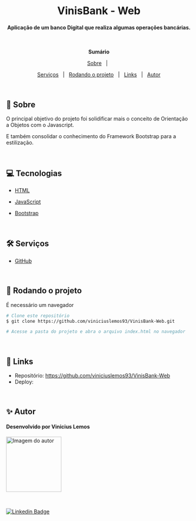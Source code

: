 <h1 align="center">VinisBank - Web</h1>
<h4 align="center">Aplicação de um banco Digital que realiza algumas operações bancárias.</h4> &#xa0;

**<p align="center">Sumário</p>**
<p align="center">
<a href="#dart-sobre">Sobre</a> &#xa0; | &#xa0;
</p>
<p align="center">
<a href="#hammer_and_wrench-serviços">Serviços</a> &#xa0; | &#xa0;
<a href="#scroll-rodando-o-projeto">Rodando o projeto</a> &#xa0; | &#xa0;
<a href="#link-links">Links</a> &#xa0; | &#xa0;
<a href="#sparkles-autor">Autor</a>
</p>

 &#xa0;
 
## :dart: Sobre
<p>O principal objetivo do projeto foi solidificar mais o conceito de Orientação a Objetos com o Javascript.</p>
<p>E também consolidar o conhecimento do Framework Bootstrap para a estilização.</p>

&#xa0;

## :computer: Tecnologias
* [HTML](https://developer.mozilla.org/pt-BR/docs/Web/HTML)

* [JavaScript](https://www.javascript.com/)

* [Bootstrap](https://getbootstrap.com/)

&#xa0;

## :hammer_and_wrench: Serviços
* <a href="https://github.com/">GitHub</a>


&#xa0;

## :scroll: Rodando o projeto
É necessário um navegador

```bash
# Clone este repositório
$ git clone https://github.com/viniciuslemos93/VinisBank-Web.git

# Acesse a pasta do projeto e abra o arquivo index.html no navegador
```

&#xa0;

## :link: Links
* Repositório: https://github.com/viniciuslemos93/VinisBank-Web
* Deploy: 

&#xa0;

## :sparkles: Autor

<h4>Desenvolvido por Vinicius Lemos</h4>

<a href="https://github.com/viniciuslemos93">
<img src="https://github.com/viniciuslemos93.png" width="150px" alt="Imagem do autor">
</a>

&#xa0;

[![Linkedin Badge](https://img.shields.io/badge/-Vinicius%20Lemos-blue?style=flat-square&logo=Linkedin&logoColor=white&link=https://www.linkedin.com/in/viniciuslemos93/)](https://www.linkedin.com/in/viniciuslemos93/)<br>
